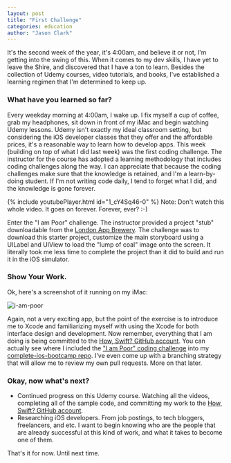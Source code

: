 ```yaml
---
layout: post
title: "First Challenge"
categories: education
author: "Jason Clark"
---
```


It's the second week of the year, it's 4:00am, and believe it or not, I'm getting
into the swing of this. When it comes to my dev skills, I have yet to leave the
Shire, and discovered that I have a ton to learn. Besides the collection of Udemy
courses, video tutorials, and books, I've established a learning regimen that
I'm determined to keep up.

<!-- more -->

### What have you learned so far?

Every weekday morning at 4:00am, I wake up. I fix myself a cup of coffee, grab
my headphones, sit down in front of my iMac and begin watching Udemy lessons.
Udemy isn't exactly my ideal classroom setting, but considering the iOS
developer classes that they offer and the affordable prices, it's a reasonable
way to learn how to develop apps. This week (building on top of what I did
last week) was the first coding challenge. The instructor for the course has
adopted a learning methodology that includes coding challenges along the way.
I can appreciate that because the coding challenges make sure that the knowledge
is retained, and I'm a learn-by-doing student. If I'm not writing code daily, I
tend to forget what I did, and the knowledge is gone forever.

{% include youtubePlayer.html id="1_cY4Sq46-0" %}
Note: Don't watch this whole video. It goes on forever. Forever, ever? :-)

Enter the "I am Poor" challenge. The instructor provided a project "stub"
downloadable from the [London App Brewery](https://www.appbrewery.co/). The
challenge was to download this starter project, customize the main storyboard
using a UILabel and UIView to load the "lump of coal" image onto the screen.
It literally took me less time to complete the project than it did to build
and run it in the iOS simulator.

### Show Your Work.

Ok, here's a screenshot of it running on my iMac:

![i-am-poor]([https://github.com/londonappbrewery/Images/raw/master/I%20Am%20Poor.png)

Again, not a very exciting app, but the point of the exercise is to introduce me
to Xcode and familiarizing myself with using the Xcode for both interface design
and development. Now remember, everything that I am doing is being committed
to the [How, Swift? GitHub account](https://github.com/howswift). You can
actually see where I included the ["I am Poor" coding challenge](https://github.com/howswift/complete-ios-bootcamp/tree/master/xcode-projects/xcode-i-am-poor) into my [complete-ios-bootcamp repo](https://github.com/howswift/complete-ios-bootcamp).
I've even come up with a branching strategy that will allow me to review my
own pull requests. More on that later.

### Okay, now what's next?

- Continued progress on this Udemy course. Watching all the videos, completing
all of the sample code, and committing my work to the [How, Swift? GitHub account](https://github.com/howswift).
- Researching iOS developers. From job postings, to tech bloggers, freelancers,
and etc. I want to begin knowing who are the people that are already successful
at this kind of work, and what it takes to become one of them.

That's it for now. Until next time.

